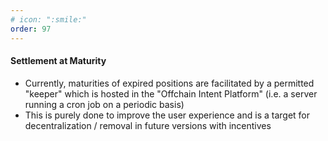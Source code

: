 ```yaml
---
# icon: ":smile:"
order: 97
---
```


#### Settlement at Maturity

- Currently, maturities of expired positions are facilitated by a permitted "keeper" which is hosted in the "Offchain Intent Platform" (i.e. a server running a cron job on a periodic basis)
- This is purely done to improve the user experience and is a target for decentralization / removal in future versions with incentives
